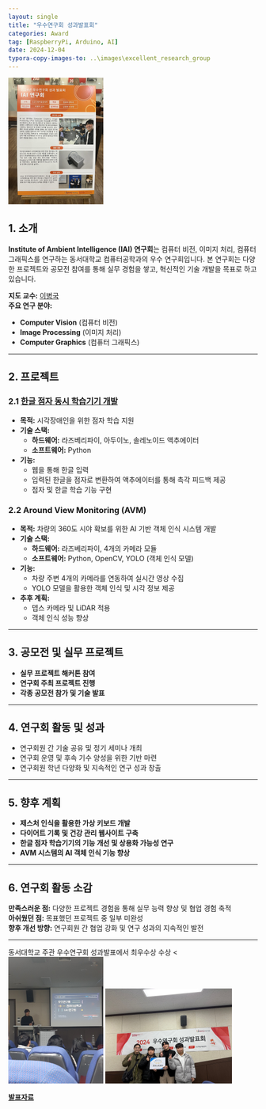 ```yaml
---
layout: single
title: "우수연구회 성과발표회"
categories: Award
tag: [RaspberryPi, Arduino, AI]
date: 2024-12-04
typora-copy-images-to: ..\images\excellent_research_group
---
```


<img src="..\images\excellent_research_group\IMG_9016.JPEG" alt="IMG_8829" style="zoom:25%;" />

## 1. 소개
**Institute of Ambient Intelligence (IAI) 연구회**는 컴퓨터 비전, 이미지 처리, 컴퓨터 그래픽스를 연구하는 동서대학교 컴퓨터공학과의 우수 연구회입니다. 본 연구회는 다양한 프로젝트와 공모전 참여를 통해 실무 경험을 쌓고, 혁신적인 기술 개발을 목표로 하고 있습니다.

**지도 교수:** [이병국](http://kowon.dongseo.ac.kr/~lbg/)  
**주요 연구 분야:**  
- **Computer Vision** (컴퓨터 비전)  
- **Image Processing** (이미지 처리)  
- **Computer Graphics** (컴퓨터 그래픽스)

---

## 2. 프로젝트

### 2.1 [한글 점자 동시 학습기기 개발](https://github.com/20201561KimGyeongHyeon/braille)
- **목적:** 시각장애인을 위한 점자 학습 지원
- **기술 스택:** 
  - **하드웨어:** 라즈베리파이, 아두이노, 솔레노이드 액추에이터
  - **소프트웨어:** Python
- **기능:** 
  - 웹을 통해 한글 입력
  - 입력된 한글을 점자로 변환하여 액추에이터를 통해 촉각 피드백 제공
  - 점자 및 한글 학습 기능 구현

### 2.2 Around View Monitoring (AVM)
- **목적:** 차량의 360도 시야 확보를 위한 AI 기반 객체 인식 시스템 개발
- **기술 스택:**
  - **하드웨어:** 라즈베리파이, 4개의 카메라 모듈
  - **소프트웨어:** Python, OpenCV, YOLO (객체 인식 모델)
- **기능:**
  - 차량 주변 4개의 카메라를 연동하여 실시간 영상 수집
  - YOLO 모델을 활용한 객체 인식 및 시각 정보 제공
- **추후 계획:**
  - 뎁스 카메라 및 LiDAR 적용
  - 객체 인식 성능 향상

---

## 3. 공모전 및 실무 프로젝트
- **실무 프로젝트 해커톤 참여**
- **연구회 주최 프로젝트 진행**
- **각종 공모전 참가 및 기술 발표**

---

## 4. 연구회 활동 및 성과
- 연구회원 간 기술 공유 및 정기 세미나 개최
- 연구회 운영 및 후속 기수 양성을 위한 기반 마련
- 연구회원 학년 다양화 및 지속적인 연구 성과 창출

---

## 5. 향후 계획
- **제스처 인식을 활용한 가상 키보드 개발**
- **다이어트 기록 및 건강 관리 웹사이트 구축**
- **한글 점자 학습기기의 기능 개선 및 상용화 가능성 연구**
- **AVM 시스템의 AI 객체 인식 기능 향상**

---

## 6. 연구회 활동 소감
**만족스러운 점:** 다양한 프로젝트 경험을 통해 실무 능력 향상 및 협업 경험 축적  
**아쉬웠던 점:** 목표했던 프로젝트 중 일부 미완성  
**향후 개선 방향:** 연구회원 간 협업 강화 및 연구 성과의 지속적인 발전

---

동서대학교 주관 우수연구회 성과발표에서 최우수상 수상
<<img src="..\images\excellent_research_group\IMG_0985.JPG" alt="IMG_0985" style="zoom:25%;" />
<img src="..\images\excellent_research_group\IMG_9019.JPG" alt="IMG_9019" style="zoom:25%;" />

[**발표자료**](https://github.com/20201561KimGyeongHyeon/20201561KimGyeongHyeon.github.io/blob/master/images/excellent_research_group/IAI%EC%97%B0%EA%B5%AC%ED%9A%8C_ppt(%EC%B5%9C%EC%A2%85).pptx)